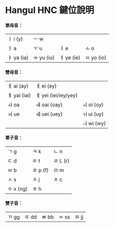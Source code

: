 # Hangul HNC 鍵位說明

#### 單母音：
|            |           |           |          |
|----        |----       |----       |----      |
|ㅣ i (y)    | ㅡ w       |           |          |
|ㅏ a   	    |ㅜ u 	      |ㅓ e       |ㅗ o       |
|ㅑ ya (ia)  |ㅠ yu (iu)  |ㅕ ye (ie) |ㅛ yo (io) |


#### 雙母音：
|            |                   |          |
|----        |----               |----      |
|ㅐ ai (ay)  |ㅔ ei (ey)          |          |
|ㅒ yai (iai)|ㅖ yei (iei/iey/yey)|          |
|ㅘ oa	      |ㅙ oai (oay)	      |ㅚ oi (oy) |
|ㅝ ue	      |ㅞ uei (uey)	      |ㅟ ui (uy) |
|            |                   |ㅢ wi (wy) |


#### 單子音：
|          |        |           |
|----      |----    |----       |
|ㄱ g	    |ㅋ k     |ㄴ n       |
|ㄷ d	    |ㅌ t	   |ㄹ L (r)   |
|ㅂ b	    |ㅍ p (f) |ㅁ m       |
|ㅅ s	    |ㅈ j	   |ㅊ c       |
|ㅇ x (ng) |ㅎ h     |          |


#### 雙子音：
|         |       |       |       |       |
|----     |----   |----   |----   |----   |
|ㄲ gg	   |ㄸ dd   |ㅃ bb	|ㅆ ss   |ㅉ jj  |

